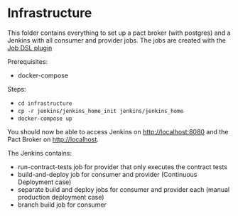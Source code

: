 # Infrastructure

This folder contains everything to set up a pact broker (with postgres) and
a Jenkins with all consumer and provider jobs. The jobs are created with the [Job DSL plugin](https://jenkinsci.github.io/job-dsl-plugin/)

Prerequisites:
- docker-compose

Steps:
- ``cd infrastructure``
- ``cp -r jenkins/jenkins_home_init jenkins/jenkins_home``
- ``docker-compose up``

You should now be able to access Jenkins on <http://localhost:8080> and the Pact Broker on <http://localhost>.

The Jenkins contains:
- run-contract-tests job for provider that only executes the contract tests
- build-and-deploy job for consumer and provider (Continuous Deployment case)
- separate build and deploy jobs for consumer and provider each (manual production deployment case)
- branch build job for consumer
